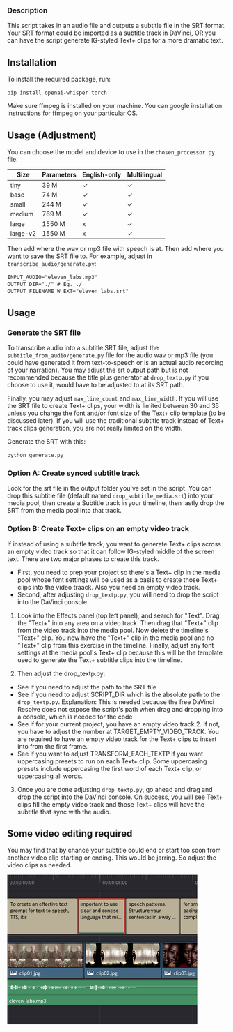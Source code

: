 ### Description

This script takes in an audio file and outputs a subtitle file in the SRT format. Your SRT format could be imported as a subtitle track in DaVinci, OR you can have the script generate IG-styled Text+ clips for a more dramatic text.

## Installation

To install the required package, run:

```
pip install openai-whisper torch
```

Make sure ffmpeg is installed on your machine. You can google installation instructions for ffmpeg on your particular OS.

## Usage (Adjustment)

You can choose the model and device to use in the `chosen_processor.py` file.

| Size      | Parameters | English-only | Multilingual |
|-----------|------------|--------------|--------------|
| tiny      | 39 M       | ✓            | ✓            |
| base      | 74 M       | ✓            | ✓            |
| small     | 244 M      | ✓            | ✓            |
| medium    | 769 M      | ✓            | ✓            |
| large     | 1550 M     | x            | ✓            |
| large-v2  | 1550 M     | x            | ✓            |

Then add where the wav or mp3 file with speech is at. Then add where you want to save the SRT file to. For example, adjust in `transcribe_audio/generate.py`:

```
INPUT_AUDIO="eleven_labs.mp3"
OUTPUT_DIR="./" # Eg. ./
OUTPUT_FILENAME_W_EXT="eleven_labs.srt"
```

## Usage

### Generate the SRT file

To transcribe audio into a subtitle SRT file, adjust the `subtitle_from_audio/generate.py` file for the audio wav or mp3 file (you could have generated it from text-to-speech or is an actual audio recording of your narration). You may adjust the srt output path but is not recommended because the title plus generator at `drop_textp.py` if you choose to use it, would have to be adjusted to at its SRT path.

Finally, you may adjust `max_line_count` and `max_line_width`. If you will use the SRT file to create Text+ clips, your width is limited between 30 and 35 unless you change the font and/or font size of the Text+ clip template (to be discussed later). If you will use the traditional subtitle track instead of Text+ track clips generation, you are not really limited on the width.

Generate the SRT with this:
```bash
python generate.py
```

### Option A: Create synced subtitle track

Look for the srt file in the output folder you've set in the script. You can drop this subtitle file (default named `drop_subtitle_media.srt`) into your media pool, then create a Subtitle track in your timeline, then lastly drop the SRT from the media pool into that track.

### Option B: Create Text+ clips on an empty video track

If instead of using a subtitle track, you want to generate Text+ clips across an empty video track so that it can follow IG-styled middle of the screen text. There are two major phases to create this track. 

- First, you need to prep your project so there's a Text+ clip in the media pool whose font settings will be used as a basis to create those Text+ clips into the video traack. Also you need an empty video track. 
- Second, after adjusting `drop_textp.py`, you will need to drop the script into the DaVinci console. 

1. Look into the Effects panel (top left panel), and search for "Text". Drag the "Text+" into any area on a video track. Then drag that "Text+" clip from the video track into the media pool. Now delete the timeline's "Text+" clip. You now have the "Text+" clip in the media pool and no "Text+" clip from this exercise in the timeline. Finally, adjust any font settings at the media pool's Text+ clip because this will be the template used to generate the Text+ subtitle clips into the timeline.

2. Then adjust the drop_textp.py: 
- See if you need to adjust the path to the SRT file
- See if you need to adjust SCRIPT_DIR which is the absolute path to the `drop_textp.py`.
Explanation: This is needed because the free DaVinci Resolve does not expose the script's path when drag and dropping into a console, which is needed for the code
- See if for your current project, you have an empty video track 2. If not, you have to adjust the number at TARGET_EMPTY_VIDEO_TRACK. You are required to have an empty video track for the Text+ clips to insert into from the first frame.
- See if you want to adjust TRANSFORM_EACH_TEXTP if you want uppercasing presets to run on each Text+ clip. Some uppercasing presets include uppercasing the first word of each Text+ clip, or uppercasing all words.

3. Once you are done adjusting `drop_textp.py`, go ahead and drag and drop the script into the DaVinci console. On success, you will see Text+ clips fill the empty video track and those Text+ clips will have the subtitle that sync with the audio.

## Some video editing required

You may find that by chance your subtitle could end or start too soon from another video clip starting or ending. This would be jarring. So adjust the video clips as needed.

![Subtitle should not end or start too soon from another video clip starting or ending](README_subtitle_tip.png)